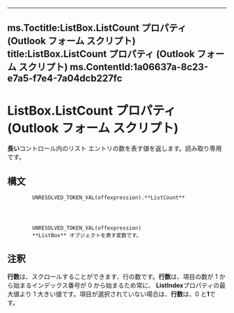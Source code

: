 

---
ms.Toctitle:ListBox.ListCount プロパティ (Outlook フォーム スクリプト)
title:ListBox.ListCount プロパティ (Outlook フォーム スクリプト)
ms.ContentId:1a06637a-8c23-e7a5-f7e4-7a04dcb227fc
---
# ListBox.ListCount プロパティ (Outlook フォーム スクリプト)




**長い**コントロール内のリスト エントリの数を表す値を返します。読み取り専用です。

## 構文

            UNRESOLVED_TOKEN_VAL(offexpression).**ListCount**




            UNRESOLVED_TOKEN_VAL(offexpression)
            **ListBox** オブジェクトを表す変数です。



## 注釈
**行数**は、スクロールすることができます、行の数です。**行数**は、項目の数が 1 から始まるインデックス番号が 0 から始まるため常に、 **ListIndex**プロパティの最大値より 1 大きい値です。項目が選択されていない場合は、**行数**は、0 と**1**です。




